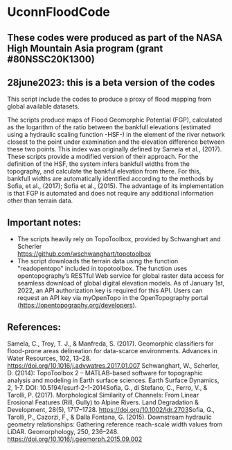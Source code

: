 # UconnFloodCode
## These codes were produced as part of the NASA High Mountain Asia program (grant #80NSSC20K1300)
## 28june2023: this is a beta version of the codes ##

This script include the codes to produce a proxy of flood mapping from global available datasets. 

The scripts produce maps of Flood Geomorphic Potential (FGP), calculated as the logarithm of the ratio between the bankfull elevations (estimated using a hydraulic scaling function -HSF-) in the element of the river network closest to the point under examination and the elevation difference between these two points. 
This index was originally defined by ​Samela et al., (2017)​. These scripts provide a modified version of their approach.
For the definition of the HSF, the system infers bankfull widths from the topography, and calculate the bankful elevation from there. For this, bankfull widths are automatically identified according to the methods by ​Sofia, et al., (2017); Sofia et al., (2015)​. The advantage of its implementation is that FGP is automated and does not require any additional information other than terrain data.  

## Important notes:
- The scripts heavily rely on TopoToolbox, provided by Schwanghart and Scherler  
https://github.com/wschwanghart/topotoolbox
- The script downloads the terrain data using the function "readopentopo" included in topotoolbox. The function uses opentopography’s RESTful Web service for global raster data access for seamless download of global digital elevation models. As of  January 1st, 2022, an API authorization key is required for this API. Users can request an API key via myOpenTopo in the OpenTopography portal (https://opentopography.org/developers).
 
## References:
​Samela, C., Troy, T. J., & Manfreda, S. (2017). Geomorphic classifiers for flood-prone areas delineation for data-scarce environments. Advances in Water Resources, 102, 13–28. https://doi.org/10.1016/j.advwatres.2017.01.007 
Schwanghart, W., Scherler, D. (2014): TopoToolbox 2 – MATLAB-based software for topographic analysis and modeling in Earth surface sciences. Earth Surface Dynamics, 2, 1-7. DOI: 10.5194/esurf-2-1-2014
​Sofia, G., di Stefano, C., Ferro, V., & Tarolli, P. (2017). Morphological Similarity of Channels: From Linear Erosional Features (Rill, Gully) to Alpine Rivers. Land Degradation & Development, 28(5), 1717–1728. https://doi.org/10.1002/ldr.2703 
​Sofia, G., Tarolli, P., Cazorzi, F., & Dalla Fontana, G. (2015). Downstream hydraulic geometry relationships: Gathering reference reach-scale width values from LiDAR. Geomorphology, 250, 236–248. https://doi.org/10.1016/j.geomorph.2015.09.002 
